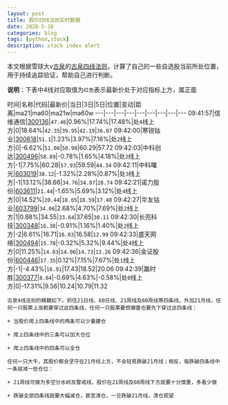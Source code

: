 ```yaml
---
layout: post
title: 股价四线法则实时数据
date: 2020-5-10
categories: blog
tags: [python,stock]
description: stock index alert
---
```



本文根据雪球大v[古泉](https://xueqiu.com/u/7148646888)的[古泉四线法则](https://xueqiu.com/7148646888/130498192)，计算了自己的一些自选股当前所处位置，用于持续追踪验证，帮助自己进行判断。

**说明**：下表中4线对应取值为`红色`表示最新价处于对应指标上方，属正面

时间|名称|代码|最新价|当日|3日|5日|位置|变动|距离|ma21|ma60|ma21w|ma60w
---|---|---|---|---|---|---|---|---
09:41:57|信维通信|[300136](https://xueqiu.com/S/SZ300136)|`47.46`|0.96%|17.74%|17.48%|处`4`线上方|0|18.64%|`42.35`|`39.95`|`42.19`|`36.07`
09:42:00|寒锐钴业|[300618](https://xueqiu.com/S/SZ300618)|`51.1`|1.23%|3.97%|7.16%|处`2`线上方|0|-6.62%|`51.06`|`50.98`|60.29|57.72
09:42:03|中科创达|[300496](https://xueqiu.com/S/SZ300496)|`58.89`|-0.78%|1.65%|4.18%|处`2`线上方|-1|7.75%|60.28|`57.93`|59.59|`44.34`
09:42:11|中科曙光|[603019](https://xueqiu.com/S/SH603019)|`38.12`|-1.32%|2.28%|0.87%|处`3`线上方|-1|13.12%|38.66|`34.76`|`34.07`|`28.74`
09:42:21|诺力股份|[603611](https://xueqiu.com/S/SH603611)|`21.44`|-1.65%|5.69%|3.12%|处`4`线上方|0|14.52%|`20.44`|`18.65`|`18.59`|`17.48`
09:42:27|华友钴业|[603799](https://xueqiu.com/S/SH603799)|`34.06`|2.68%|4.70%|7.69%|处`2`线上方|1|0.88%|34.55|`33.64`|37.65|`30.11`
09:42:30|长亮科技|[300348](https://xueqiu.com/S/SZ300348)|`16.38`|-0.91%|1.16%|1.40%|处`2`线上方|-2|6.61%|16.71|`16.03`|16.58|`12.99`
09:42:33|盛天网络|[300494](https://xueqiu.com/S/SZ300494)|`15.78`|-0.32%|5.32%|9.44%|处`4`线上方|0|11.25%|`14.83`|`14.06`|`14.73`|`13.26`
09:42:36|金证股份|[600446](https://xueqiu.com/S/SH600446)|`17.35`|0.12%|7.15%|7.67%|处`1`线上方|-1|-4.43%|`16.91`|17.43|18.52|20.06
09:42:39|赢时胜|[300377](https://xueqiu.com/S/SZ300377)|`8.64`|-0.69%|4.63%|-0.58%|处`0`线上方|0|-17.31%|9.56|10.24|10.79|11.32

```
古泉4线法则的精髓如下。抓住21日线、60日线、21周线及60周线等四条线，外加21月线，任何一只股票上涨都要穿过这四条线，任何一只股票要想爆雷也要先下穿过这四条线：

+ 当股价爬上四条线中的两条可以少量建仓

+ 爬上四条线中的三条可以加大仓位

+ 爬上四条线中的四条可以全仓

任何一只大牛，其股价都会坚守在21月线上方，不会轻易跌破21月线；相反，每跌破四条线中一条就减一些仓位：

+ 21周线可做为多空分水岭及警戒线，股价在21周线及60周线下方就要十分慎重，多看少做

+ 跌破全部四条线就要大幅减仓，甚至清仓，一旦跌破21月线，清仓观望
```
